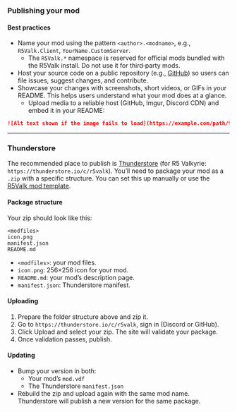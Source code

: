 ### Publishing your mod

#### Best practices

- Name your mod using the pattern `<author>.<modname>`, e.g., `R5Valk.Client`, `YourName.CustomServer`.
  - The `R5Valk.*` namespace is reserved for official mods bundled with the R5Valk install. Do not use it for third‑party mods.
- Host your source code on a public repository (e.g., [GitHub](https://github.com/)) so users can file issues, suggest changes, and contribute.
- Showcase your changes with screenshots, short videos, or GIFs in your README. This helps users understand what your mod does at a glance.
  - Upload media to a reliable host (GitHub, Imgur, Discord CDN) and embed it in your README:

```markdown
![Alt text shown if the image fails to load](https://example.com/path/to/image-or-gif.gif)
```

---

### Thunderstore

The recommended place to publish is [Thunderstore](https://thunderstore.io/) (for R5 Valkyrie: `https://thunderstore.io/c/r5valk`). You’ll need to package your mod as a `.zip` with a specific structure. You can set this up manually or use the [R5Valk mod template](https://github.com/r5valkyrie/r5valk-mod-template).

#### Package structure

Your zip should look like this:

```
<modfiles>
icon.png
manifest.json
README.md
```

- `<modfiles>`: your mod files.
- `icon.png`: 256×256 icon for your mod.
- `README.md`: your mod’s description page.
- `manifest.json`: Thunderstore manifest.

#### Uploading

1. Prepare the folder structure above and zip it.
2. Go to `https://thunderstore.io/c/r5valk`, sign in (Discord or GitHub).
3. Click Upload and select your zip. The site will validate your package.
4. Once validation passes, publish.

#### Updating

- Bump your version in both:
  - Your mod’s `mod.vdf`
  - The Thunderstore `manifest.json`
- Rebuild the zip and upload again with the same mod name. Thunderstore will publish a new version for the same package.
